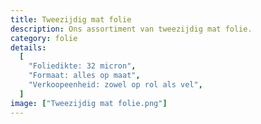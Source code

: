 ```yaml
---
title: Tweezijdig mat folie
description: Ons assortiment van tweezijdig mat folie.
category: folie
details:
  [
    "Foliedikte: 32 micron",
    "Formaat: alles op maat",
    "Verkoopeenheid: zowel op rol als vel",
  ]
image: ["Tweezijdig mat folie.png"]
---
```


